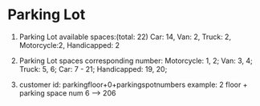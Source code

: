 # Parking Lot

1. Parking Lot available spaces:(total: 22)
   Car: 14, Van: 2, Truck: 2, Motorcycle:2, Handicapped: 2

2. Parking Lot spaces corresponding number:
   Motorcycle: 1, 2;
   Van: 3, 4;
   Truck: 5, 6;
   Car: 7 - 21;
   Handicapped: 19, 20;

3. customer id:
   parkingfloor+0+parkingspotnumbers
   example: 2 floor + parking space num 6 --> 206
